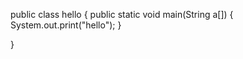 public class hello
{
  public static void main(String a[])
  {
    System.out.print("hello");
  }
  
}
